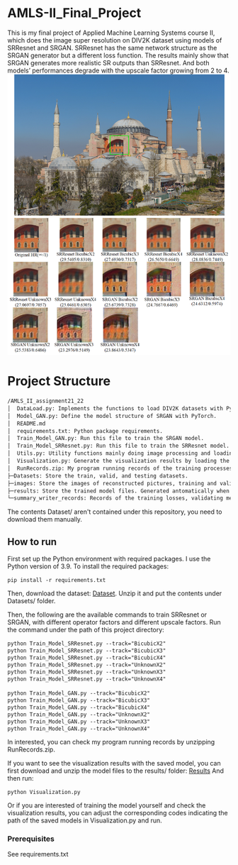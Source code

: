 # AMLS-II_Final_Project
This is my final project of Applied Machine Learning Systems course II, which does the image super resolution on DIV2K 
dataset using models of SRResnet and SRGAN. SRResnet has the same network structure as the SRGAN generator but a 
different loss function. The results mainly show that SRGAN generates more realistic SR outputs than SRResnet. 
And both models’ performances degrade with the upscale factor growing from 2 to 4.
![image](https://github.com/wendiganyu/AMLS_II_assignment21_22/blob/main/images/Pre.png)

# Project Structure
```bash
/AMLS_II_assignment21_22
│  DataLoad.py: Implements the functions to load DIV2K datasets with PyTorch.
│  Model_GAN.py: Define the model structure of SRGAN with PyTorch.
│  README.md
│  requirements.txt: Python package requirements.
│  Train_Model_GAN.py: Run this file to train the SRGAN model.
│  Train_Model_SRResnet.py: Run this file to train the SRResnet model.
│  Utils.py: Utility functions mainly doing image processing and loading the saved SR generator model.
│  Visualization.py: Generate the visualization results by loading the saved models. The visualization figures are used for report.     
│  RunRecords.zip: My program running records of the training processes of SRResnet and SRGAN.
├─Datasets: Store the train, valid, and testing datasets.
├─images: Store the images of reconstructed pictures, training and validating curves, etc.
├─results: Store the trained model files. Generated antomatically when running the program.
└─summary_writer_records: Records of the training losses, validating metrics, etc. Saved with Tensorboard Summarywriter.
```
The contents Dataset/ aren't contained under this repository, you need to download them manually.

## How to run
First set up the Python environment with required packages. I use the Python version of 3.9.
To install the required packages:
```
pip install -r requirements.txt
```

Then, download the dataset: [Dataset](https://drive.google.com/file/d/1YqX7FZg3DjGmdQs6yDjvuTzz-qKeK_dt/view?usp=sharing). Unzip it and put the contents under Datasets/ folder.

Then, the following are the available commands to train SRResnet or SRGAN, with different operator factors and different upscale factors. Run the command under the path of this project directory:
```
python Train_Model_SRResnet.py --track="BicubicX2" 
python Train_Model_SRResnet.py --track="BicubicX3" 
python Train_Model_SRResnet.py --track="BicubicX4" 
python Train_Model_SRResnet.py --track="UnknownX2" 
python Train_Model_SRResnet.py --track="UnknownX3" 
python Train_Model_SRResnet.py --track="UnknownX4" 

python Train_Model_GAN.py --track="BicubicX2" 
python Train_Model_GAN.py --track="BicubicX3" 
python Train_Model_GAN.py --track="BicubicX4" 
python Train_Model_GAN.py --track="UnknownX2" 
python Train_Model_GAN.py --track="UnknownX3" 
python Train_Model_GAN.py --track="UnknownX4"
```
In interested, you can check my program running records by unzipping RunRecords.zip.

If you want to see the visualization results with the saved model, you can first download and unzip the model files to the results/ folder: [Results](https://drive.google.com/file/d/1l_D4dleZ427yqDYGBXeuuWJ2pVNHL7z1/view?usp=sharing)
And then run:
```
python Visualization.py
```
Or if you are interested of training the model yourself and check the visualization results, you can adjust the corresponding codes indicating the path of the saved models in Visualization.py and run.

### Prerequisites

See requirements.txt
